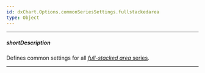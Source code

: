 ```yaml
---
id: dxChart.Options.commonSeriesSettings.fullstackedarea
type: Object
---
```

---
##### shortDescription
Defines common settings for all [*full-stacked area* series](/api-reference/20%20Data%20Visualization%20Widgets/dxChart/5%20Series%20Types/FullStackedAreaSeries '/Documentation/ApiReference/UI_Components/dxChart/Series_Types/FullStackedAreaSeries/').

---
